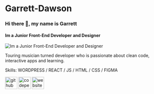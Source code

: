 # Garrett-Dawson

### Hi there 👋, my name is Garrett
#### Im a Junior Front-End Developer and Designer 
![Im a Junior Front-End Developer and Designer ](https://arturssmirnovs.github.io/github-profile-readme-generator/images/banner.png)

Touring musician turned developer who is passionate about clean code, interactive apps and learning. 

Skills: WORDPRESS / REACT / JS / HTML / CSS / FIGMA 


[<img src='https://cdn.jsdelivr.net/npm/simple-icons@3.0.1/icons/github.svg' alt='github' height='40'>](https://github.com/[GarrettDawson])  [<img src='https://cdn.jsdelivr.net/npm/simple-icons@3.0.1/icons/codepen.svg' alt='codepen' height='40'>](https://codepen.io/[@GarrettD11])  [<img src='https://cdn.jsdelivr.net/npm/simple-icons@3.0.1/icons/icloud.svg' alt='website' height='40'>]([www.garrettdawson.com])  

